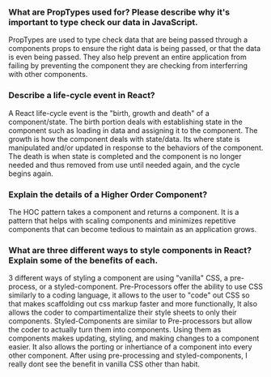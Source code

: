 ###  What are PropTypes used for? Please describe why it's important to type check our data in JavaScript.

PropTypes are used to type check data that are being passed through a components props to ensure the right data is being passed, or that the data is even being passed.
They also help prevent an entire application from failing by preventing the component they are checking from interferring with other components. 

### Describe a life-cycle event in React?

A React life-cycle event is the "birth, growth and death" of a component/state. The birth portion deals with establishing state in the component such as loading in data and assigning it to the component. The growth is how the component deals with state/data. Its where state is manipulated and/or updated in response to the behaviors of the component. The death is when state is completed and the component is no longer needed and thus removed from use until needed again, and the cycle begins again.


### Explain the details of a Higher Order Component?

The HOC pattern takes a component and returns a component. It is a pattern that helps with scaling components and minimizes repetitive components that can become tedious to maintain as an application grows. 


### What are three different ways to style components in React? Explain some of the benefits of each.

3 different ways of styling a component are using "vanilla" CSS, a pre-process, or a styled-component. Pre-Processors offer the ability to use CSS similarly to a coding language, it allows to the user to "code" out CSS so that makes scaffolding out css markup faster and more functionally, It also allows the coder to compartimentalize their style sheets to only their components. Styled-Components are similar to Pre-processors but allow the coder to actually turn them into components. Using them as components makes updating, styling, and making changes to a component easier. It also allows the porting or inhertiance of a component into every other component. After using pre-processing and styled-components, I really dont see the benefit in vanilla CSS other than habit.